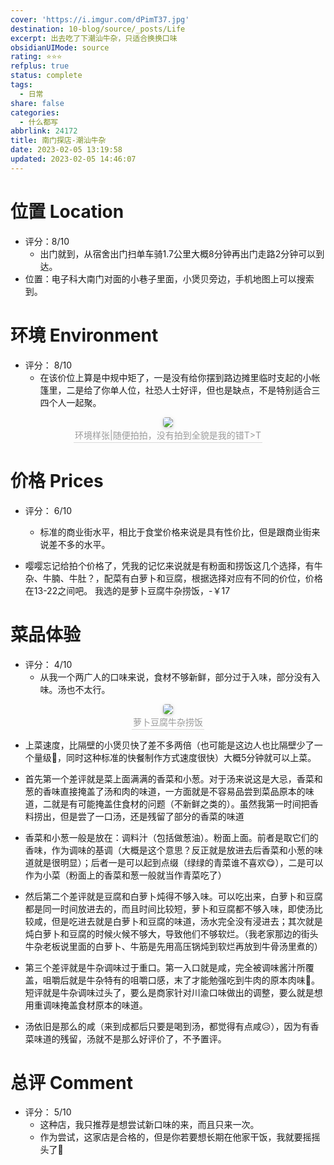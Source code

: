 ```yaml
---
cover: 'https://i.imgur.com/dPimT37.jpg'
destination: 10-blog/source/_posts/Life
excerpt: 出去吃了下潮汕牛杂，只适合换换口味
obsidianUIMode: source
rating: ⭐⭐⭐
refplus: true
status: complete
tags:
  - 日常
share: false
categories:
  - 什么都写
abbrlink: 24172
title: 南门探店-潮汕牛杂
date: 2023-02-05 13:19:58
updated: 2023-02-05 14:46:07
---
```


# 位置 Location
- 评分：8/10
    - 出门就到，从宿舍出门扫单车骑1.7公里大概8分钟再出门走路2分钟可以到达。
- 位置：电子科大南门对面的小巷子里面，小煲贝旁边，手机地图上可以搜索到。

# 环境 Environment
- 评分： 8/10
    - 在该价位上算是中规中矩了，一是没有给你摆到路边摊里临时支起的小帐篷里，二是给了你单人位，社恐人士好评，但也是缺点，不是特别适合三四个人一起聚。

<center>
    <img style="border-radius: 0.3125em;
    box-shadow: 0 2px 4px 0 rgba(34,36,38,.12),0 2px 10px 0 rgba(34,36,38,.08);"
    src="https://i.imgur.com/indLNQT.jpg">
    <br>
    <div style="color:orange; border-bottom: 1px solid #d9d9d9;
    display: inline-block;
    color: #999;
    padding: 2px;">环境样张|随便拍拍，没有拍到全貌是我的错T>T
    </div>
</center>

# 价格 Prices
- 评分： 6/10
    - 标准的商业街水平，相比于食堂价格来说是具有性价比，但是跟商业街来说差不多的水平。

- 嘤嘤忘记给拍个价格了，凭我的记忆来说就是有粉面和捞饭这几个选择，有牛杂、牛腩、牛肚？，配菜有白萝卜和豆腐，根据选择对应有不同的价位，价格在13-22之间吧。
我选的是萝卜豆腐牛杂捞饭，-￥17

# 菜品体验
- 评分： 4/10
    - 从我一个两广人的口味来说，食材不够新鲜，部分过于入味，部分没有入味。汤也不太行。

<center>
    <img style="border-radius: 0.3125em;
    box-shadow: 0 2px 4px 0 rgba(34,36,38,.12),0 2px 10px 0 rgba(34,36,38,.08);"
    src="https://i.imgur.com/dPimT37.jpg">
    <br>
    <div style="color:orange; border-bottom: 1px solid #d9d9d9;
    display: inline-block;
    color: #999;
    padding: 2px;">萝卜豆腐牛杂捞饭
    </div>
</center>

- 上菜速度，比隔壁的小煲贝快了差不多两倍（也可能是这边人也比隔壁少了一个量级🤣，同时这种标准的快餐制作方式速度很快）大概5分钟就可以上菜。

- 首先第一个差评就是菜上面满满的香菜和小葱。对于汤来说这是大忌，香菜和葱的香味直接掩盖了汤和肉的味道，一方面就是不容易品尝到菜品原本的味道，二就是有可能掩盖住食材的问题（不新鲜之类的）。虽然我第一时间把香料捞出，但是尝了一口汤，还是残留了部分的香菜的味道
- 香菜和小葱一般是放在：调料汁（包括做葱油）。粉面上面。前者是取它们的香味，作为调味的基调（大概是这个意思？反正就是放进去后香菜和小葱的味道就是很明显）；后者一是可以起到点缀（绿绿的青菜谁不喜欢😋），二是可以作为小菜（粉面上的香菜和葱一般就当作青菜吃了）

- 然后第二个差评就是豆腐和白萝卜炖得不够入味。可以吃出来，白萝卜和豆腐都是同一时间放进去的，而且时间比较短，萝卜和豆腐都不够入味，即使汤比较咸，但是吃进去就是白萝卜和豆腐的味道，汤水完全没有浸进去；其次就是炖白萝卜和豆腐的时候火候不够大，导致他们不够软烂。（我老家那边的街头牛杂老板说里面的白萝卜、牛筋是先用高压锅炖到软烂再放到牛骨汤里煮的）

- 第三个差评就是牛杂调味过于重口。第一入口就是咸，完全被调味酱汁所覆盖，咀嚼后就是牛杂特有的咀嚼口感，末了才能勉强吃到牛肉的原本肉味😤。短评就是牛杂调味过头了，要么是商家针对川渝口味做出的调整，要么就是想用重调味掩盖食材原本的味道。

- 汤依旧是那么的咸（来到成都后只要是喝到汤，都觉得有点咸😥），因为有香菜味道的残留，汤就不是那么好评价了，不予置评。

# 总评 Comment
- 评分： 5/10
    - 这种店，我只推荐是想尝试新口味的来，而且只来一次。
    - 作为尝试，这家店是合格的，但是你若要想长期在他家干饭，我就要摇摇头了🫡

